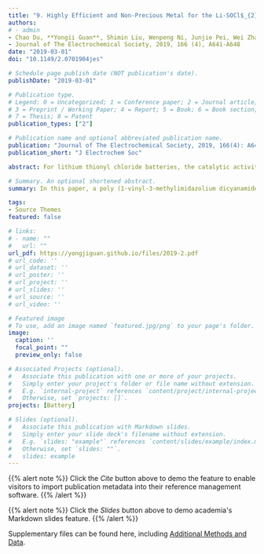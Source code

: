 ```yaml
---
title: "9. Highly Efficient and Non-Precious Metal for the Li-SOCl$_{2}$ Battery Using Nitrogen Doped Carbon Supported Cu Nanoparticles  (Times cited = 1)"
authors:
# - admin
- Chao Du, **Yongii Guan**, Shimin Liu, Wenpeng Ni, Junjie Pei, Wei Zhang, Xiaoping Zhang, Youquan Deng
- Journal of The Electrochemical Society, 2019, 166 (4), A641-A648
date: "2019-03-01"
doi: "10.1149/2.0701904jes"

# Schedule page publish date (NOT publication's date).
publishDate: "2019-03-01"

# Publication type.
# Legend: 0 = Uncategorized; 1 = Conference paper; 2 = Journal article;
# 3 = Preprint / Working Paper; 4 = Report; 5 = Book; 6 = Book section;
# 7 = Thesis; 8 = Patent
publication_types: ["2"]

# Publication name and optional abbreviated publication name.
publication: "Journal of The Electrochemical Society, 2019, 166(4): A641-A648"
publication_short: "J Electrochem Soc"

abstract: For lithium thionyl chloride batteries, the catalytic activity of the cathode material plays a crucial role in its electrochemical performance. In this paper, a poly (1-vinyl-3-methylimidazolium dicyanamide) ionic liquid (PIL) is selected as precursor to support CuO nanoparticles, and an efficient, non-precious metal nitrogen doped carbon supported Cu nanoparticles (N-C@Cu) composite material is designed and prepared for the lithium thionyl chloride battery cathode catalyst. X-ray diffraction (XRD) and high-resolution transmission electron microscope (HRTEM) verified that the supported CuO nanoparticles is reduced to Cu via carbon which formed from the thermally decompose of PIL. X-ray photoelectron spectroscopy (XPS) images confirm the existence of nitrogen doped carbon and Cu nanoparticles. Raman spectroscopy also demonstrate that the interaction between Cu and N-C provides more active sites. The N-C@Cu composite catalyst exhibits excellent activity in the reduction process of thionyl chloride, as can be seen from the materials display characteristics of lower discharge over-potential, and improved electron transfer of its rate-determining step. The rate performance, operating voltage and discharge capacity are all improved.

# Summary. An optional shortened abstract.
summary: In this paper, a poly (1-vinyl-3-methylimidazolium dicyanamide) ionic liquid (PIL) is selected as precursor to support CuO nanoparticles, and an efficient, non-precious metal nitrogen doped carbon supported Cu nanoparticles (N-C@Cu) composite material is designed and prepared for the lithium thionyl chloride battery cathode catalyst.

tags:
- Source Themes
featured: false

# links:
# - name: ""
#   url: ""
url_pdf: https://yongjiguan.github.io/files/2019-2.pdf
# url_code: ''
# url_dataset: ''
# url_poster: ''
# url_project: ''
# url_slides: ''
# url_source: ''
# url_video: ''

# Featured image
# To use, add an image named `featured.jpg/png` to your page's folder. 
image:
  caption: ''
  focal_point: ""
  preview_only: false

# Associated Projects (optional).
#   Associate this publication with one or more of your projects.
#   Simply enter your project's folder or file name without extension.
#   E.g. `internal-project` references `content/project/internal-project/index.md`.
#   Otherwise, set `projects: []`.
projects: [Battery]

# Slides (optional).
#   Associate this publication with Markdown slides.
#   Simply enter your slide deck's filename without extension.
#   E.g. `slides: "example"` references `content/slides/example/index.md`.
#   Otherwise, set `slides: ""`.
#   slides: example
---
```


{{% alert note %}}
Click the *Cite* button above to demo the feature to enable visitors to import publication metadata into their reference management software.
{{% /alert %}}

{{% alert note %}}
Click the *Slides* button above to demo academia's Markdown slides feature.
{{% /alert %}}

Supplementary files can be found here, including [Additional Methods and Data](https://iopscience.iop.org/article/10.1149/2.0701904jes).
